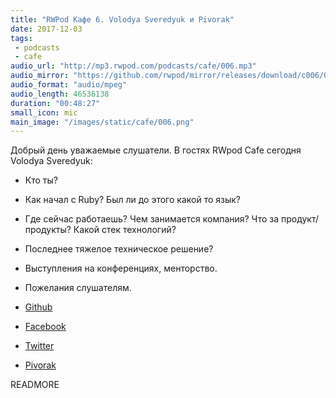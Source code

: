 ```yaml
---
title: "RWPod Кафе 6. Volodya Sveredyuk и Pivorak"
date: 2017-12-03
tags:
 - podcasts
 - cafe
audio_url: "http://mp3.rwpod.com/podcasts/cafe/006.mp3"
audio_mirror: "https://github.com/rwpod/mirror/releases/download/c006/006.mp3"
audio_format: "audio/mpeg"
audio_length: 46536138
duration: "00:48:27"
small_icon: mic
main_image: "/images/static/cafe/006.png"
---
```


Добрый день уважаемые слушатели. В гостях RWpod Cafe сегодня Volodya Sveredyuk:

 - Кто ты?
 - Как начал с Ruby? Был ли до этого какой то язык?
 - Где сейчас работаешь? Чем занимается компания? Что за продукт/продукты? Какой стек технологий?
 - Последнее тяжелое техническое решение?
 - Выступления на конференциях, менторство.
 - Пожелания слушателям.

 - [Github](https://github.com/sveredyuk)
 - [Facebook](https://www.facebook.com/sveredyuk)
 - [Twitter](https://twitter.com/sveredyuk)
 - [Pivorak](https://pivorak.com/)

READMORE
